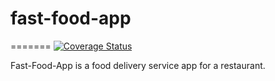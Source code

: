 # fast-food-app
=======
[![Coverage Status](https://coveralls.io/repos/github/Proception/fast-food-app/badge.svg?branch=master)](https://coveralls.io/github/Proception/fast-food-app?branch=master)

Fast-Food-App is a food delivery service app for a restaurant.